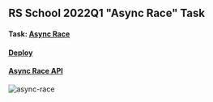 ## RS School 2022Q1 "Async Race" Task
#### Task: [Async Race](https://github.com/rolling-scopes-school/tasks/blob/master/tasks/async-race.md)
#### [Deploy](https://rolling-scopes-school.github.io/andre-sm-JSFE2022Q1/async-race/)
#### [Async Race API](https://github.com/mikhama/async-race-api)

![async-race](https://user-images.githubusercontent.com/93344252/197217140-c477ca5f-9c31-4b6a-8cc5-1581de80211c.png)
